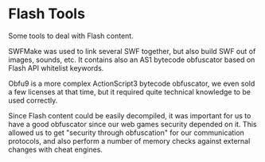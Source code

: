 # Flash Tools

Some tools to deal with Flash content.

SWFMake was used to link several SWF together, but also build SWF out of images, sounds, etc.
It contains also an AS1 bytecode obfuscator based on Flash API whitelist keywords.

Obfu9 is a more complex ActionScript3 bytecode obfuscator, we even sold a few licenses at that time, but it required quite technical knowledge to be used correctly.

Since Flash content could be easily decompiled, it was important for us to have a good obfuscator since our web games security depended on it. This allowed us to get "security through obfuscation" for our communication protocols, and also perform a number of memory checks against external changes with cheat engines.
